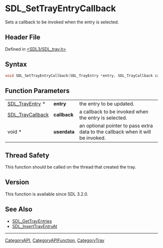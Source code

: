 # SDL_SetTrayEntryCallback

Sets a callback to be invoked when the entry is selected.

## Header File

Defined in [<SDL3/SDL_tray.h>](https://github.com/libsdl-org/SDL/blob/main/include/SDL3/SDL_tray.h)

## Syntax

```c
void SDL_SetTrayEntryCallback(SDL_TrayEntry *entry, SDL_TrayCallback callback, void *userdata);
```

## Function Parameters

|                                      |              |                                                                                 |
| ------------------------------------ | ------------ | ------------------------------------------------------------------------------- |
| [SDL_TrayEntry](SDL_TrayEntry) *     | **entry**    | the entry to be updated.                                                        |
| [SDL_TrayCallback](SDL_TrayCallback) | **callback** | a callback to be invoked when the entry is selected.                            |
| void *                               | **userdata** | an optional pointer to pass extra data to the callback when it will be invoked. |

## Thread Safety

This function should be called on the thread that created the tray.

## Version

This function is available since SDL 3.2.0.

## See Also

- [SDL_GetTrayEntries](SDL_GetTrayEntries)
- [SDL_InsertTrayEntryAt](SDL_InsertTrayEntryAt)

----
[CategoryAPI](CategoryAPI), [CategoryAPIFunction](CategoryAPIFunction), [CategoryTray](CategoryTray)

